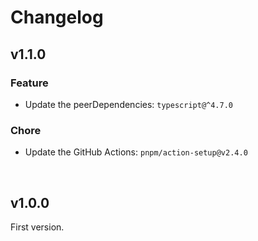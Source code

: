 # Changelog

## v1.1.0

### Feature

- Update the peerDependencies: `typescript@^4.7.0`

### Chore

- Update the GitHub Actions: `pnpm/action-setup@v2.4.0`

<br>

## v1.0.0

First version.
